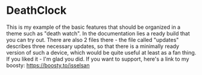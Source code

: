 # DeathClock
This is my example of the basic features that should be organized in a theme such as "death watch". 
In the documentation lies a ready build that you can try out. 
There are also 2 files there - the file called "updates" describes three necessary updates, so that there is a minimally ready version of such a device, which would be quite useful at least as a fan thing. 
If you liked it - I'm glad you did. If you want to support, here's a link to my boosty: https://boosty.to/isselsan
